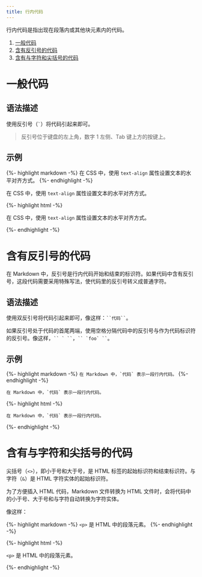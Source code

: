 ```yaml
---
title: 行内代码
---
```


行内代码是指出现在段落内或其他块元素内的代码。

1. [一般代码](#一般代码)
2. [含有反引号的代码](#含有反引号的代码)
3. [含有与字符和尖括号的代码](#含有与字符和尖括号的代码)

# 一般代码

## 语法描述

使用反引号（`` ` ``）将代码引起来即可。

> 反引号位于键盘的左上角，数字 1 左侧、Tab 键上方的按键上。

## 示例

{%- highlight markdown -%}
在 CSS 中，使用 `text-align` 属性设置文本的水平对齐方式。 
{%- endhighlight -%}

<div class='exmp'>
  <div class='exmp-container'>
    <p>在 CSS 中，使用 <code>text-align</code> 属性设置文本的水平对齐方式。</p>
  </div>
</div>

{%- highlight html -%}
<p>在 CSS 中，使用 <code>text-align</code> 属性设置文本的水平对齐方式。</p>
{%- endhighlight -%}

# 含有反引号的代码

在 Markdown 中，反引号是行内代码开始和结束的标识符。如果代码中含有反引号，这段代码需要采用特殊写法，使代码里的反引号转义成普通字符。

## 语法描述

使用双反引号将代码引起来即可，像这样：``` ``代码`` ```。

如果反引号处于代码的首尾两端，使用空格分隔代码中的反引号与作为代码标识符的反引号。像这样，``` `` ` `` ```，``` `` `foo` `` ```。

## 示例

{%- highlight markdown -%}
``在 Markdown 中，`代码` 表示一段行内代码。``
{%- endhighlight -%}

<div class='exmp'>
  <div class='exmp-container'>
    <p>
      <code>在 Markdown 中，`代码` 表示一段行内代码。</code>
    </p>
  </div>
</div>

{%- highlight html -%}
<p>
  <code>在 Markdown 中，`代码` 表示一段行内代码。</code>
</p>
{%- endhighlight -%}

# 含有与字符和尖括号的代码

尖括号（`<>`），即小于号和大于号，是 HTML 标签的起始标识符和结束标识符。与字符（`&`）是 HTML 字符实体的起始标识符。

为了方便插入 HTML 代码，Markdown 文件转换为 HTML 文件时，会将代码中的小于号、大于号和与字符自动转换为字符实体。

像这样：

{%- highlight markdown -%}
`<p>` 是 HTML 中的段落元素。
{%- endhighlight -%}

{%- highlight html -%}
<p>
  <code>&lt;p&gt;</code> 是 HTML 中的段落元素。
</p>
{%- endhighlight -%}

